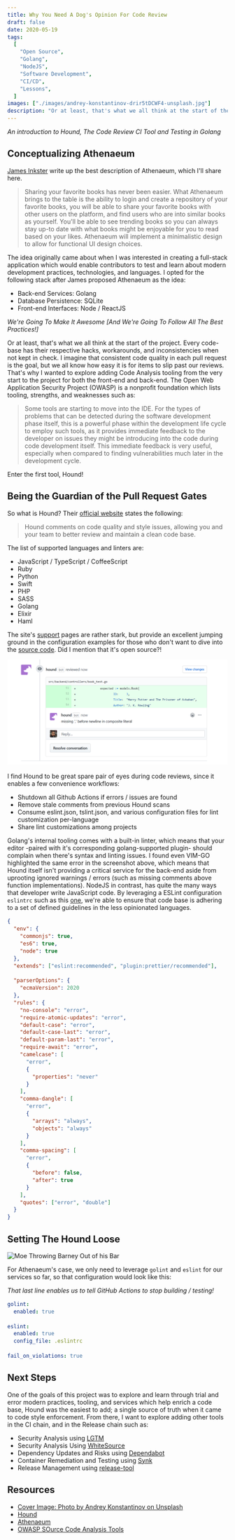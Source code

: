 ```yaml
---
title: Why You Need A Dog's Opinion For Code Review
draft: false
date: 2020-05-19
tags:
  [
    "Open Source",
    "Golang",
    "NodeJS",
    "Software Development",
    "CI/CD",
    "Lessons",
  ]
images: ["./images/andrey-konstantinov-drir5tDCWF4-unsplash.jpg"]
description: "Or at least, that's what we all think at the start of the project. Every code-base has their respective hacks, workarounds, and inconsistencies when not kept in check. I imagine that consistent code quality in each pull request is the goal, but we all know how easy it is for items to slip past our reviews. That's why I wanted to explore adding Code Analysis tooling from the very start to the project for both the front-end and back-end. Enter the first tool, Hound!"
---
```


_An introduction to Hound, The Code Review CI Tool and Testing in Golang_

## Conceptualizing Athenaeum

[James Inkster](https://github.com/Grommers00) write up the best description of Athenaeum, which I'll share here.

> Sharing your favorite books has never been easier. What Athenaeum brings to the table is the ability to login and create a repository of your favorite books, you will be able to share your favorite books with other users on the platform, and find users who are into similar books as yourself. You'll be able to see trending books so you can always stay up-to date with what books might be enjoyable for you to read based on your likes. Athenaeum will implement a minimalistic design to allow for functional UI design choices.

The idea originally came about when I was interested in creating a full-stack application which would enable contributors to test and learn about modern development practices, technologies, and languages. I opted for the following stack after James proposed Athenaeum as the idea:

- Back-end Services: Golang
- Database Persistence: SQLite
- Front-end Interfaces: Node / ReactJS

_We're Going To Make It Awesome [And We're Going To Follow All The Best Practices!]_

Or at least, that's what we all think at the start of the project. Every code-base has their respective hacks, workarounds, and inconsistencies when not kept in check. I imagine that consistent code quality in each pull request is the goal, but we all know how easy it is for items to slip past our reviews. That's why I wanted to explore adding Code Analysis tooling from the very start to the project for both the front-end and back-end. The Open Web Application Security Project (OWASP) is a nonprofit foundation which lists tooling, strengths, and weaknesses such as:

> Some tools are starting to move into the IDE. For the types of problems that can be detected during the software development phase itself, this is a powerful phase within the development life cycle to employ such tools, as it provides immediate feedback to the developer on issues they might be introducing into the code during code development itself. This immediate feedback is very useful, especially when compared to finding vulnerabilities much later in the development cycle.

Enter the first tool, Hound!

## Being the Guardian of the Pull Request Gates

So what is Hound? Their [official website](https://houndci.com/) states the following:

> Hound comments on code quality and style issues, allowing you and your team to better review and maintain a clean code base.

The list of supported languages and linters are:

- JavaScript / TypeScript / CoffeeScript
- Ruby
- Python
- Swift
- PHP
- SASS
- Golang
- Elixir
- Haml

The site's [support](http://help.houndci.com/en/) pages are rather stark, but provide an excellent jumping ground in the configuration examples for those who don't want to dive into the [source code](https://github.com/houndci/hound). Did I mention that it's open source?!

![Hound Comment Example for Golang](./images/HoundExample.png)

I find Hound to be great spare pair of eyes during code reviews, since it enables a few convenience workflows:

- Shutdown all Github Actions if errors / issues are found
- Remove stale comments from previous Hound scans
- Consume eslint.json, tslint.json, and various configuration files for lint customization per-language
- Share lint customizations among projects

Golang's internal tooling comes with a built-in linter, which means that your editor -paired with it's corresponding golang-supported plugin- should complain when there's syntax and linting issues. I found even VIM-GO highlighted the same error in the screenshot above, which means that Hound itself isn't providing a critical service for the back-end aside from uprooting ignored warnings / errors (such as missing comments above function implementations). NodeJS in contrast, has quite the many ways that developer write JavaScript code. By leveraging a ESLint configuration `eslintrc` such as this [one](https://github.com/raygervais/Athenaeum/blob/master/.eslintrc), we're able to ensure that code base is adhering to a set of defined guidelines in the less opinionated languages.

```json
{
  "env": {
    "commonjs": true,
    "es6": true,
    "node": true
  },
  "extends": ["eslint:recommended", "plugin:prettier/recommended"],

  "parserOptions": {
    "ecmaVersion": 2020
  },
  "rules": {
    "no-console": "error",
    "require-atomic-updates": "error",
    "default-case": "error",
    "default-case-last": "error",
    "default-param-last": "error",
    "require-await": "error",
    "camelcase": [
      "error",
      {
        "properties": "never"
      }
    ],
    "comma-dangle": [
      "error",
      {
        "arrays": "always",
        "objects": "always"
      }
    ],
    "comma-spacing": [
      "error",
      {
        "before": false,
        "after": true
      }
    ],
    "quotes": ["error", "double"]
  }
}
```

## Setting The Hound Loose

![Moe Throwing Barney Out of his Bar](https://media.giphy.com/media/3orif8V2nJVCvoaFRS/giphy.gif)

For Athenaeum's case, we only need to leverage `golint` and `eslint` for our services so far, so that configuration would look like this:

_That last line enables us to tell GitHub Actions to stop building / testing!_

```yml
golint:
  enabled: true

eslint:
  enabled: true
  config_file: .eslintrc

fail_on_violations: true
```

## Next Steps

One of the goals of this project was to explore and learn through trial and error modern practices, tooling, and services which help enrich a code base, Hound was the easiest to add; a single source of truth when it came to code style enforcement. From there, I want to explore adding other tools in the CI chain, and in the Release chain such as:

- Security Analysis using [LGTM](https://lgtm.com/)
- Security Analysis Using [WhiteSource](https://bolt.whitesourcesoftware.com/github/)
- Dependency Updates and Risks using [Dependabot](https://dependabot.com/)
- Container Remediation and Testing using [Synk](https://snyk.io/)
- Release Management using [release-tool](https://github.com/containerd/release-tool)

## Resources

- [Cover Image: Photo by Andrey Konstantinov on Unsplash](https://unsplash.com/photos/drir5tDCWF4)
- [Hound](https://houndci.com/repos)
- [Athenaeum](https://github.com/raygervais/athenaeum)
- [OWASP SOurce Code Analysis Tools](https://owasp.org/www-community/Source_Code_Analysis_Tools)
